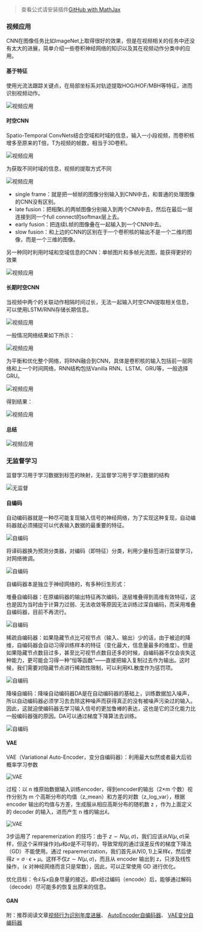> 查看公式请安装插件[GitHub with MathJax](https://chrome.google.com/webstore/detail/github-with-mathjax/ioemnmodlmafdkllaclgeombjnmnbima)

### 视频应用
CNN在图像任务比如ImageNet上取得很好的效果，但是在视频相关的任务中还没有太大的进展，简单介绍一些卷积神经网络的知识以及其在视频动作分类中的应用。
#### 基于特征
使用光流法跟踪关键点，在局部坐标系对轨迹提取HOG/HOF/MBH等特征，进而识别视频动作。

![视频应用](image/video特征.png)

#### 时空CNN
Spatio-Temporal ConvNets结合空域和时域的信息，输入一小段视频，而卷积核增多至原来的T倍，T为视频的帧数，相当于3D卷积。

![视频应用](image/时空卷积3D.png)

为获取不同时域的信息，视频的提取方式不同

![视频应用](image/时空卷积输入.png)

- single frame：就是把一帧帧的图像分别输入到CNN中去，和普通的处理图像的CNN没有区别。
- late fusion：把相聚L的两帧图像分别输入到两个CNN中去，然后在最后一层连接到同一个full connect的softmax层上去。
- early fusion：把连续L帧的图像叠在一起输入到一个CNN中去。
- slow fusion：和上边的CNN的区别在于一个卷积核的输出不是一个二维的图像，而是一个三维的图像。

另一种同时利用时域和空域信息的CNN：单帧图片和多帧光流图，能获得更好的效果

![视频应用](image/时空卷积TS.png)

#### 长期时空CNN
当视频中两个的关联动作相隔时间过长，无法一起输入时空CNN提取相关信息，可以使用LSTM/RNN存储长期信息。

![视频应用](image/长期时空CNN.png)

一般情况网络结果如下所示：

![视频应用](image/长期时空网络.png)

为平衡和优化整个网络，将RNN融合到CNN，具体是卷积核的输入包括前一层网络和上一个时间网络，RNN结构包括Vanilla RNN、LSTM、GRU等，一般选择GRU。

![视频应用](image/长期时空RC.png)

得到结果：

![视频应用](image/长期时空RC2.png)

#### 总结

![视频应用](image/视频应用总结.png)

### 无监督学习
监督学习用于学习数据到标签的映射，无监督学习用于学习数据的结构

![无监督](image/监督VS无监督.png)

#### 自编码
自动编码器就是一种尽可能复现输入信号的神经网络，为了实现这种复现，自动编码器就必须捕捉可以代表输入数据的最重要的特征。

![自编码](image/自编码训练1.png)

将译码器换为预测分类器，对编码（即特征）分类，利用少量标签进行监督学习，对网络微调。

![自编码](image/自编码微调.png)

自编码器本是独立于神经网络的，有多种衍生形式：

堆叠自编码器：在原编码器的输出特征再次编码，逐层堆叠得到高维有效特征，这也是因为当时由于计算力过弱、无法收敛等原因无法训练过深自编码，而采用堆叠自编码器，目前不再流行。

![自编码](image/堆叠自编码器.png)

稀疏自编码器：如果隐藏节点比可视节点（输入、输出）少的话，由于被迫的降维，自编码器会自动习得训练样本的特征（变化最大，信息量最多的维度）。但是如果隐藏节点数目过多，甚至比可视节点数目还多的时候，自编码器不仅会丧失这种能力，更可能会习得一种“恒等函数”——直接把输入复制过去作为输出。这时候，我们需要对隐藏节点进行稀疏性限制，可以利用KL散度作为惩罚项。

![自编码](image/稀疏自编码.jpg)

降噪自编码：降噪自动编码器DA是在自动编码器的基础上，训练数据加入噪声，所以自动编码器必须学习去去除这种噪声而获得真正的没有被噪声污染过的输入。因此，这就迫使编码器去学习输入信号的更加鲁棒的表达，这也是它的泛化能力比一般编码器强的原因。DA可以通过梯度下降算法去训练。

![自编码](image/降噪自编码.jpg)

#### VAE
VAE（Variational Auto-Encoder，变分自编码器）：利用最大似然或者最大后验概率学习参数

![VAE](image/VAE架构.png)

过程：以 n 维原始数据输入训练encoder，得到encoder的输出（2×m 个数）视作分别为 m 个高斯分布的均值（z_mean）和方差的对数（z_log_var），根据 encoder 输出的均值与方差，生成服从相应高斯分布的随机数 z ，作为上面定义的 decoder 的输入，进而产生 n 维的输出$\hat x$。

![VAE](image/reparemerization.png)

3步运用了 reparemerization 的技巧：由于 $z∼N(μ,σ)$，我们应该从$N(μ,σ)$采样，但这个采样操作对$μ$和$σ$是不可导的，导致常规的通过误差反传的梯度下降法（GD）不能使用。通过 reparemerization，我们首先从$N(0,1)$上采样$ϵ$，然后使得$z=σ⋅ϵ+μ$。这样不仅$z∼N(μ,σ)$，而且从 encoder 输出到 z，只涉及线性操作，（ϵ 对神经网络而言只是常数），因此，可以正常使用 GD 进行优化。

优化目标：令$\hat x$与$x$自身尽量的接近。即$x$经过编码（encode）后，能够通过解码（decode）尽可能多的恢复出原来的信息。

#### GAN


附：推荐阅读文章[视频行为识别年度进展](https://zhuanlan.zhihu.com/p/27415472)、 [AutoEncoder自编码器](http://blog.csdn.net/u010555688/article/details/24438311)、 [VAE变分自编码器](http://blog.csdn.net/jackytintin/article/details/53641885)